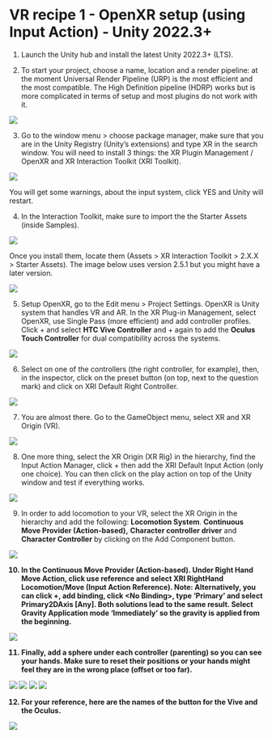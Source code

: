 # VR recipe 1 - OpenXR setup (using Input Action) - Unity 2022.3+

1. Launch the Unity hub and install the latest Unity 2022.3+ (LTS).</p>

2. To start your project, choose a name, location and a render pipeline: at the moment Universal Render Pipeline (URP) is the most efficient and the most compatible. The High Definition pipeline (HDRP) works but is more complicated in terms of setup and most plugins do not work with it.

<p align="left"><img src="images/recipe101.png"/></p>

3. Go to the window menu &gt; choose package manager, make sure that you are in the Unity Registry (Unity’s extensions) and type XR in the search window. You will need to install 3 things: the XR Plugin Management / OpenXR and XR Interaction Toolkit (XRI Toolkit).

<p align="left"><img src="images/recipe102.png"/></p>

You will get some warnings, about the input system, click YES and Unity will restart.

4. In the Interaction Toolkit, make sure to import the the Starter Assets (inside Samples).

<p align="left"><img src="images/recipe103.png"/></p>

Once you install them, locate them (Assets &gt; XR Interaction Toolkit &gt; 2.X.X &gt; Starter Assets). The image below uses version 2.5.1 but you might have a later version.

<p align="left"><img src="images/recipe104.jpg"/></p>

5. Setup OpenXR, go to the Edit menu &gt; Project Settings. OpenXR is Unity system that handles VR and AR. In the XR Plug-in Management, select OpenXR, use Single Pass (more efficient) and add controller profiles. Click + and select <b>HTC Vive Controller</b> and + again to add the <b>Oculus Touch Controller</b> for dual compatibility across the systems.

<p align="left"><img src="images/recipe105.png"/></p>

6. Select on one of the controllers (the right controller, for example), then, in the inspector, click on the preset button (on top, next to the question mark) and click on XRI Default Right Controller.

<p align="left"><img src="images/recipe106.jpg"/></p>

7. You are almost there. Go to the GameObject menu, select XR and XR Origin (VR).

<p align="left"><img src="images/recipe107.jpg"/></p>

8. One more thing, select the XR Origin (XR Rig) in the hierarchy, find the Input Action Manager, click + then add the XRI Default Input Action (only one choice). You can then click on the play action on top of the Unity window and test if everything works.

<p align="left"><img src="images/recipe108.jpg"/></p>

9. In order to add locomotion to your VR, select the XR Origin in the hierarchy and add the following: </span><b>Locomotion System</b><span class="s3">. </span><b>Continuous Move Provider (Action-based)</b><span class="s3"><b>,</b> </span><b>Character controller driver</b> and <b>Character Controller</b> by clicking on the Add Component button.<b>
	
<p align="left"><img src="images/recipe109.jpg"/></p>

10. In the <b>Continuous Move Provider (Action-based)</b>. Under Right Hand Move Action, click use reference and select XRI RightHand Locomotion/Move (Input Action Reference). Note: Alternatively, you can click +, add binding, click &lt;No Binding&gt;, type ‘Primary’ and select Primary2DAxis [Any]. Both solutions lead to the same result. Select Gravity Application mode ‘Immediately’ so the gravity is applied from the beginning.

<p align="left"><img src="images/recipe110.png"/></p>

11. Finally, add a sphere under each controller (parenting) so you can see your hands. Make sure to reset their positions or your hands might feel they are in the wrong place (offset or too far).

<p align="left"><img src="images/recipe111.png"/>
<img src="images/recipe112.jpg"/>
<img src="images/recipe113.jpg"/>
<img src="images/recipe114.jpg"/></p>

12. For your reference, here are the names of the button for the Vive and the Oculus.

<p align="left"><img src="images/recipe115.png"/></p>
